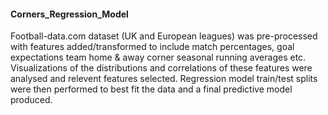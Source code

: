 #### Corners_Regression_Model

Football-data.com dataset (UK and European leagues) was pre-processed with features added/transformed to include match percentages, goal expectations team home & away corner seasonal running averages etc. Visualizations of the distributions and correlations of these features were analysed and relevent features selected. Regression model train/test splits were then performed to best fit the data and a final predictive model produced.
